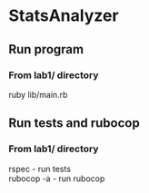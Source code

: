 # StatsAnalyzer

## Run program

### From lab1/ directory

ruby lib/main.rb

## Run tests and rubocop

### From lab1/ directory

rspec - run tests<br>
rubocop -a - run rubocop

